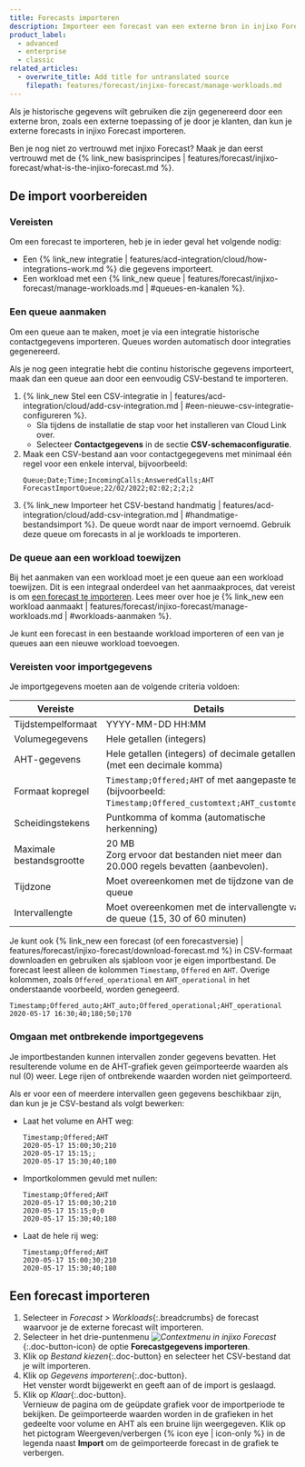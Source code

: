 ```yaml
---
title: Forecasts importeren
description: Importeer een forecast van een externe bron in injixo Forecast.
product_label:
  - advanced
  - enterprise
  - classic
related_articles:
  - overwrite_title: Add title for untranslated source
    filepath: features/forecast/injixo-forecast/manage-workloads.md
---
```


Als je historische gegevens wilt gebruiken die zijn gegenereerd door een externe bron, zoals een externe toepassing of je door je klanten, dan kun je externe forecasts in injixo Forecast importeren.

Ben je nog niet zo vertrouwd met injixo Forecast? Maak je dan eerst vertrouwd met de {% link_new basisprincipes | features/forecast/injixo-forecast/what-is-the-injixo-forecast.md %}.

## De import voorbereiden

### Vereisten

Om een forecast te importeren, heb je in ieder geval het volgende nodig:

- Een {% link_new integratie | features/acd-integration/cloud/how-integrations-work.md %} die gegevens importeert.
- Een workload met een {% link_new queue | features/forecast/injixo-forecast/manage-workloads.md | #queues-en-kanalen %}.

### Een queue aanmaken

Om een queue aan te maken, moet je via een integratie historische contactgegevens importeren. Queues worden automatisch door integraties gegenereerd.

Als je nog geen integratie hebt die continu historische gegevens importeert, maak dan een queue aan door een eenvoudig CSV-bestand te importeren.

1. {% link_new Stel een CSV-integratie in | features/acd-integration/cloud/add-csv-integration.md | #een-nieuwe-csv-integratie-configureren %}.
   - Sla tijdens de installatie de stap voor het installeren van Cloud Link over.
   - Selecteer **Contactgegevens** in de sectie **CSV-schemaconfiguratie**.
2. Maak een CSV-bestand aan voor contactgegegevens met minimaal één regel voor een enkele interval, bijvoorbeeld:
   ```
   Queue;Date;Time;IncomingCalls;AnsweredCalls;AHT
   ForecastImportQueue;22/02/2022;02:02;2;2;2
   ```
3. {% link_new Importeer het CSV-bestand handmatig | features/acd-integration/cloud/add-csv-integration.md | #handmatige-bestandsimport %}.
   De queue wordt naar de import vernoemd.
   Gebruik deze queue om forecasts in al je workloads te importeren.

### De queue aan een workload toewijzen

Bij het aanmaken van een workload moet je een queue aan een workload toewijzen. Dit is een integraal onderdeel van het aanmaakproces, dat vereist is om [een forecast te importeren](#een-forecast-importeren). Lees meer over hoe je {% link_new een workload aanmaakt | features/forecast/injixo-forecast/manage-workloads.md | #workloads-aanmaken %}.

Je kunt een forecast in een bestaande workload importeren of een van je queues aan een nieuwe workload toevoegen.

### Vereisten voor importgegevens

Je importgegevens moeten aan de volgende criteria voldoen:

| Vereiste                          | Details                                                                                                                            |
| ------------------------------------ | ---------------------------------------------------------------------------------------------------------------------------------- |
| Tijdstempelformaat                     | YYYY-MM-DD HH:MM                                                                                                                   |
| Volumegegevens                          | Hele getallen (integers)                                                                                                           |
| AHT-gegevens                             | Hele getallen (integers) of decimale getallen (met een decimale komma)                                                                  |
| Formaat kopregel                   | `Timestamp;Offered;AHT` of met aangepaste tekst (bijvoorbeeld: `Timestamp;Offered_customtext;AHT_customtext`).                                 |
| Scheidingstekens                 | Puntkomma of komma (automatische herkenning)                                                                                                 |
| Maximale bestandsgrootte                    | 20 MB<br>Zorg ervoor dat bestanden niet meer dan 20.000 regels bevatten (aanbevolen).                                                                         |
| Tijdzone                            | Moet overeenkomen met de tijdzone van de queue                                                                                             |
| Intervallengte                      | Moet overeenkomen met de intervallengte van de queue (15, 30 of 60 minuten)                                                               |


Je kunt ook {% link_new een forecast (of een forecastversie) | features/forecast/injixo-forecast/download-forecast.md %} in CSV-formaat downloaden en gebruiken als sjabloon voor je eigen importbestand. De forecast leest alleen de kolommen `Timestamp`, `Offered` en `AHT`. Overige kolommen, zoals `Offered_operational` en `AHT_operational` in het onderstaande voorbeeld, worden genegeerd.

```
Timestamp;Offered_auto;AHT_auto;Offered_operational;AHT_operational
2020-05-17 16:30;40;180;50;170
```

### Omgaan met ontbrekende importgegevens

Je importbestanden kunnen intervallen zonder gegevens bevatten. Het resulterende volume en de AHT-grafiek geven geïmporteerde waarden als nul (0) weer. Lege rijen of ontbrekende waarden worden niet geïmporteerd.

Als er voor een of meerdere intervallen geen gegevens beschikbaar zijn, dan kun je je CSV-bestand als volgt bewerken:

- Laat het volume en AHT weg:

  ```
  Timestamp;Offered;AHT
  2020-05-17 15:00;30;210
  2020-05-17 15:15;;
  2020-05-17 15:30;40;180
  ```

- Importkolommen gevuld met nullen:

  ```
  Timestamp;Offered;AHT
  2020-05-17 15:00;30;210
  2020-05-17 15:15;0;0
  2020-05-17 15:30;40;180
  ```

- Laat de hele rij weg:

  ```
  Timestamp;Offered;AHT
  2020-05-17 15:00;30;210
  2020-05-17 15:30;40;180
  ```

## Een forecast importeren

1. Selecteer in _Forecast > Workloads_{:.breadcrumbs} de forecast waarvoor je de externe forecast wilt importeren.
2. Selecteer in het drie-puntenmenu _![Contextmenu in injixo Forecast](/assets/img/common/forecast/context-menu.svg)_{:.doc-button-icon} de optie **Forecastgegevens importeren**.
3. Klik op _Bestand kiezen_{:.doc-button} en selecteer het CSV-bestand dat je wilt importeren.
4. Klik op _Gegevens importeren_{:.doc-button}.<br>
   Het venster wordt bijgewerkt en geeft aan of de import is geslaagd.
5. Klik op _Klaar_{:.doc-button}.<br>
Vernieuw de pagina om de geüpdate grafiek voor de importperiode te bekijken. De geïmporteerde waarden worden in de grafieken in het gedeelte voor volume en AHT als een bruine lijn weergegeven.
   Klik op het pictogram Weergeven/verbergen {% icon eye | icon-only %} in de legenda naast **Import** om de geïmporteerde forecast in de grafiek te verbergen.
